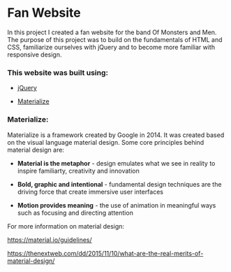 # Fan Website 

In this project I created a fan website for the band Of Monsters and Men. The purpose of this project was to build on the fundamentals of HTML and CSS, familiarize ourselves with jQuery and to become more familiar with responsive design.


### This website was built using:

* [jQuery](https://jquery.com/)

* [Materialize](http://materializecss.com/)


### Materialize:

Materialize is a framework created by Google in 2014. It was created based on the visual language material design. Some core
principles behind material design are:

+ **Material is the metaphor** - design emulates what we see in reality to inspire familiarty, creativity and innovation 

+ **Bold, graphic and intentional** - fundamental design techniques are the driving force that create immersive user interfaces

+ **Motion provides meaning** - the use of animation in meaningful ways such as focusing and directing attention

For more information on material design:

https://material.io/guidelines/

https://thenextweb.com/dd/2015/11/10/what-are-the-real-merits-of-material-design/


